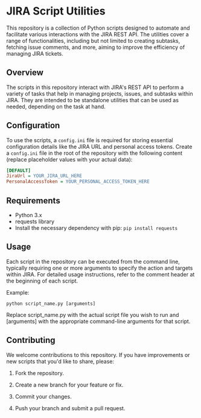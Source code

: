 # JIRA Script Utilities

This repository is a collection of Python scripts designed to automate and facilitate various interactions with the JIRA REST API. The utilities cover a range of functionalities, including but not limited to creating subtasks, fetching issue comments, and more, aiming to improve the efficiency of managing JIRA tickets.

## Overview

The scripts in this repository interact with JIRA's REST API to perform a variety of tasks that help in managing projects, issues, and subtasks within JIRA. They are intended to be standalone utilities that can be used as needed, depending on the task at hand.

## Configuration

To use the scripts, a `config.ini` file is required for storing essential configuration details like the JIRA URL and personal access tokens. Create a `config.ini` file in the root of the repository with the following content (replace placeholder values with your actual data):

```ini
[DEFAULT]
JiraUrl = YOUR_JIRA_URL_HERE
PersonalAccessToken = YOUR_PERSONAL_ACCESS_TOKEN_HERE
```

## Requirements
- Python 3.x
- requests library
- Install the necessary dependency with pip: `pip install requests`

## Usage
Each script in the repository can be executed from the command line, typically requiring one or more arguments to specify the action and targets within JIRA. For detailed usage instructions, refer to the comment header at the beginning of each script.

Example:

`python script_name.py [arguments]`

Replace script_name.py with the actual script file you wish to run and [arguments] with the appropriate command-line arguments for that script.

## Contributing

We welcome contributions to this repository. If you have improvements or new scripts that you'd like to share, please:

1. Fork the repository.

2. Create a new branch for your feature or fix.

3. Commit your changes.

4. Push your branch and submit a pull request.
